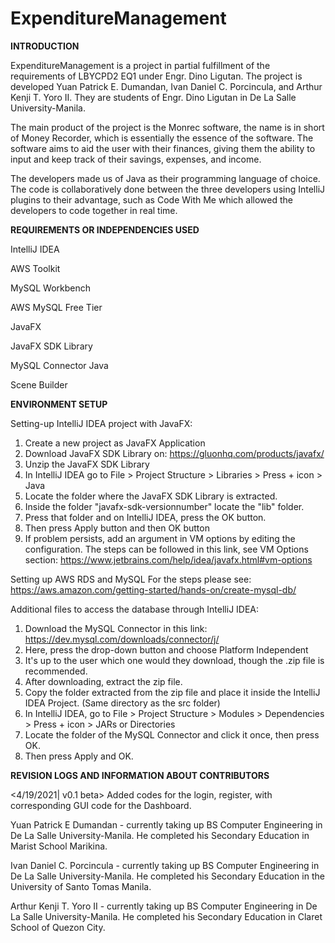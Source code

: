 # ExpenditureManagement


**INTRODUCTION**

ExpenditureManagement is a project in partial fulfillment of the requirements of LBYCPD2 EQ1 under Engr. Dino Ligutan. The project is developed Yuan Patrick E. Dumandan, Ivan Daniel C. Porcincula, and Arthur Kenji T. Yoro II. They are students of Engr. Dino Ligutan in De La Salle University-Manila.

The main product of the project is the Monrec software, the name is in short of Money Recorder, which is essentially the essence of the software. The software aims to aid the user with their finances, giving them the ability to input and keep track of their savings, expenses, and income.

The developers made us of Java as their programming language of choice. The code is collaboratively done between the three developers using IntelliJ plugins to their advantage, such as Code With Me which allowed the developers to code together in real time.


**REQUIREMENTS OR INDEPENDENCIES USED**

IntelliJ IDEA

AWS Toolkit

MySQL Workbench

AWS MySQL Free Tier

JavaFX

JavaFX SDK Library

MySQL Connector Java

Scene Builder


**ENVIRONMENT SETUP**

Setting-up IntelliJ IDEA project with JavaFX:
1. Create a new project as JavaFX Application
2. Download JavaFX SDK Library on: https://gluonhq.com/products/javafx/
3. Unzip the JavaFX SDK Library
4. In IntelliJ IDEA go to File > Project Structure > Libraries > Press + icon > Java
5. Locate the folder where the JavaFX SDK Library is extracted. 
6. Inside the folder "javafx-sdk-versionnumber" locate the "lib" folder.
7. Press that folder and on IntelliJ IDEA, press the OK button.
8. Then press Apply button and then OK button
9. If problem persists, add an argument in VM options by editing the configuration. The steps can be followed in this link, see VM Options section: https://www.jetbrains.com/help/idea/javafx.html#vm-options

Setting up AWS RDS and MySQL
For the steps please see: https://aws.amazon.com/getting-started/hands-on/create-mysql-db/

Additional files to access the database through IntelliJ IDEA:
1. Download the MySQL Connector in this link: https://dev.mysql.com/downloads/connector/j/
2. Here, press the drop-down button and choose Platform Independent
3. It's up to the user which one would they download, though the .zip file is recommended.
4. After downloading, extract the zip file.
5. Copy the folder extracted from the zip file and place it inside the IntelliJ IDEA Project. (Same directory as the src folder)
6. In IntelliJ IDEA, go to File > Project Structure > Modules > Dependencies > Press + icon > JARs or Directories
7. Locate the folder of the MySQL Connector and click it once, then press OK.
8. Then press Apply and OK.

**REVISION LOGS AND INFORMATION ABOUT CONTRIBUTORS**


<4/19/2021| v0.1 beta> Added codes for the login, register, with corresponding GUI code for the Dashboard.

Yuan Patrick E Dumandan - currently taking up BS Computer Engineering in De La Salle University-Manila. He completed his Secondary Education in Marist School Marikina.

Ivan Daniel C. Porcincula - currently taking up BS Computer Engineering in De La Salle University-Manila. He completed his Secondary Education in the University of Santo Tomas Manila.

Arthur Kenji T. Yoro II - currently taking up BS Computer Engineering in De La Salle University-Manila. He completed his Secondary Education in Claret School of Quezon City.
